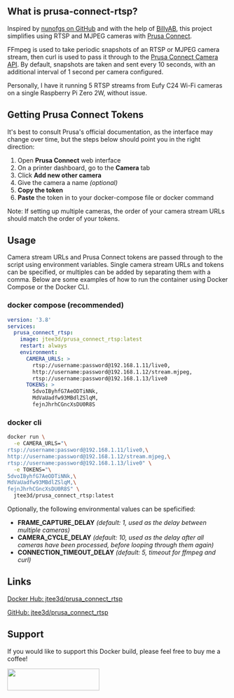 ## What is prusa-connect-rtsp?
Inspired by [nunofgs on GitHub](https://gist.github.com/nunofgs/84861ee453254823be6b069ebbce9ad2) and with the help of [BillyAB](https://github.com/billyab), this project simplifies using RTSP and MJPEG cameras with [Prusa Connect](https://connect.prusa3d.com/).

FFmpeg is used to take periodic snapshots of an RTSP or MJPEG camera stream, then curl is used to pass it through to the [Prusa Connect Camera API](https://connect.prusa3d.com/docs/cameras/). By default, snapshots are taken and sent every 10 seconds, with an additional interval of 1 second per camera configured.

Personally, I have it running 5 RTSP streams from Eufy C24 Wi-Fi cameras on a single Raspberry Pi Zero 2W, without issue.

## Getting Prusa Connect Tokens
It's best to consult Prusa's official documentation, as the interface may change over time, but the steps below should point you in the right direction:
1. Open **Prusa Connect** web interface
2. On a printer dashboard, go to the **Camera** tab
3. Click **Add new other camera**
4. Give the camera a name *(optional)*
5. **Copy the token**
6. **Paste** the token in to your docker-compose file or docker command

Note: If setting up multiple cameras, the order of your camera stream URLs should match the order of your tokens.

## Usage
Camera stream URLs and Prusa Connect tokens are passed through to the script using environment variables. Single camera stream URLs and tokens can be specified, or multiples can be added by separating them with a comma. Below are some examples of how to run the container using Docker Compose or the Docker CLI.

### docker compose (recommended)

```yaml
version: '3.8'
services:
  prusa_connect_rtsp:
    image: jtee3d/prusa_connect_rtsp:latest
    restart: always
    environment:
      CAMERA_URLS: >
        rtsp://username:password@192.168.1.11/live0,
        http://username:password@192.168.1.12/stream.mjpeg,
        rtsp://username:password@192.168.1.13/live0
      TOKENS: >
        5dvoIByhfG7AeODTiNNk,
        MdVaUadfw93MBdlZSlqM,
        fejnJhrhCGncXsDU0R8S
```

### docker cli

```bash
docker run \
  -e CAMERA_URLS="\
rtsp://username:password@192.168.1.11/live0,\
http://username:password@192.168.1.12/stream.mjpeg,\
rtsp://username:password@192.168.1.13/live0" \
  -e TOKENS="\
5dvoIByhfG7AeODTiNNk,\
MdVaUadfw93MBdlZSlqM,\
fejnJhrhCGncXsDU0R8S" \
  jtee3d/prusa_connect_rtsp:latest
```

Optionally, the following environmental values can be speficified:
- **FRAME_CAPTURE_DELAY** *(default: 1, used as the delay between multiple cameras)*
- **CAMERA_CYCLE_DELAY** *(default: 10, used as the delay after all cameras have been processed, before looping through them again)*
- **CONNECTION_TIMEOUT_DELAY** *(default: 5, timeout for ffmpeg and curl)*

## Links
[Docker Hub: jtee3d/prusa_connect_rtsp](https://hub.docker.com/r/jtee3d/prusa_connect_rtsp)

[GitHub: jtee3d/prusa_connect_rtsp](https://github.com/jtee3d/prusa_connect_rtsp)

## Support

If you would like to support this Docker build, please feel free to buy me a coffee!

<a href="https://www.buymeacoffee.com/jtee3d" rel="nofollow noopener"> <img width="210" height="50" src="https://cdn.buymeacoffee.com/buttons/v2/default-yellow.png"></a>

